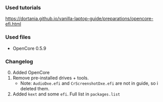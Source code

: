### Used tutorials
https://dortania.github.io/vanilla-laptop-guide/preparations/opencore-efi.html
### Used files

- OpenCore 0.5.9

### Changelog
0. Added OpenCore
1. Remove pre-installed drives + tools.
    - Note: `AudioDxe.efi` and `CrScreenshotDxe.efi` are not in guide, so i deleted them.
2. Added `kext` and some `efi`. Full list in `packages.list`
